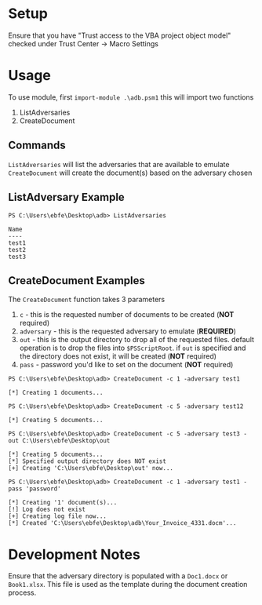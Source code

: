 # Setup
Ensure that you have "Trust access to the VBA project object model" checked under
Trust Center -> Macro Settings

# Usage
To use module, first `import-module .\adb.psm1` this will import two functions
  1. ListAdversaries
  2. CreateDocument

## Commands
`ListAdversaries` will list the adversaries that are available to emulate
`CreateDocument` will create the document(s) based on the adversary chosen

## ListAdversary Example
```
PS C:\Users\ebfe\Desktop\adb> ListAdversaries

Name
----
test1
test2
test3
```

## CreateDocument Examples
The `CreateDocument` function takes 3 parameters
  1. `c` - this is the requested number of documents to be created (**NOT** required)
  2. `adversary` - this is the requested adversary to emulate (**REQUIRED**)
  3. `out` - this is the output directory to drop all of the requested files. default operation is to drop the files into `$PSScriptRoot`. if `out` is specified and the directory does not exist, it will be created (**NOT** required)
  4. `pass` - password you'd like to set on the document (**NOT** required)

```
PS C:\Users\ebfe\Desktop\adb> CreateDocument -c 1 -adversary test1

[*] Creating 1 documents...
```

```
PS C:\Users\ebfe\Desktop\adb> CreateDocument -c 5 -adversary test12

[*] Creating 5 documents...
```

```
PS C:\Users\ebfe\Desktop\adb> CreateDocument -c 5 -adversary test3 -out C:\Users\ebfe\Desktop\out

[*] Creating 5 documents...
[*] Specified output directory does NOT exist
[+] Creating 'C:\Users\ebfe\Desktop\out' now...
```

```
PS C:\Users\ebfe\Desktop\adb> CreateDocument -c 1 -adversary test1 -pass 'password'

[*] Creating '1' document(s)...
[!] Log does not exist
[+] Creating log file now...
[*] Created 'C:\Users\ebfe\Desktop\adb\Your_Invoice_4331.docm'...
```

# Development Notes
Ensure that the adversary directory is populated with a `Doc1.docx` or `Book1.xlsx`. This file is used as the template during the document creation process.
